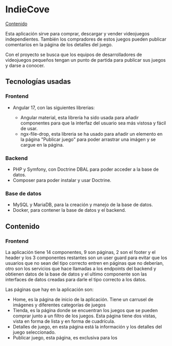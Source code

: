 <h1>IndieCove</h1>
<a href="#Contenido">Contenido</a>

<p>Esta aplicación sirve para comprar, descargar y vender videojuegos independientes. También los compradores de estos juegos pueden publicar comentarios en la página de los detalles del juego.</p>
<p>Con el proyecto se busca que los equipos de desarrolladores de videojuegos pequeños tengan un punto de partida para publicar sus juegos y darse a conocer.</p>

<h2>Tecnologías usadas</h2>
<h3>Frontend</h3>
    <ul>
        <li>Angular 17, con las siguientes librerias:</li>
        <ul>
            <li>Angular material, esta librería ha sido usada para añadir componentes para que la interfaz del usuario sea más vistosa y fácil de usar.</li>
            <li>ngx-file-drop, esta libreria se ha usado para añadir un elemento en la página "Publicar juego" para poder arrastrar una imágen y se cargue en la página.</li>
        </ul>
    </ul>

<h3>Backend</h3>
    <ul>
        <li>PHP y Symfony, con Doctrine DBAL para poder acceder a la base de datos.</li>
        <li>Composer para poder instalar y usar Doctrine.</li>
    </ul>

<h3>Base de datos</h3>
    <ul>
        <li>MySQL y MariaDB, para la creación y manejo de la base de datos.</li>
        <li>Docker, para contener la base de datos y el backend.</li>
    </ul>

<h2 id="Contenido">Contenido</h2>
<h3>Frontend</h3>
    <p>La aplicación tiene 14 componentes, 9 son páginas, 2 son el footer y el header y los 3 componentes restantes son un user guard para evitar que los usuarios que no sean del tipo correcto entren en páginas que no deberían, otro son los servicios que hace llamadas a los endpoints del backend y obtienen datos de la base de datos y el ultimo componente son las interfaces de datos creadas para darle el tipo correcto a los datos.</p>
    <p>Las páginas que hay en la aplicación son:</p>
    <ul>
        <li>Home, es la página de inicio de la aplicación. Tiene un carrusel de imágenes y diferentes categorías de juegos</li>
        <li>Tienda, es la página donde se encuentran los juegos que se pueden comprar junto a un filtro de los juegos. Esta página tiene dos vistas, vista en forma de lista y en forma de cuadrícula.</li>
        <li>Detalles de juego, en esta página está la información y los detalles del juego seleccionado.</li>
        <li>Publicar juego, esta página, es exclusiva para los </li>
    </ul>